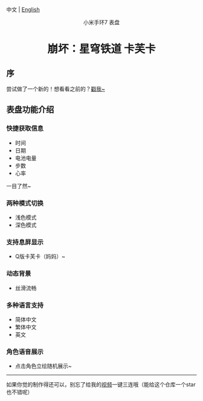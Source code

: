 中文 | [English](https://github.com/bbComputerdd/watchface-kafka/blob/main/README.en.md)

<center>小米手环7 表盘</center>

# <center>崩坏：星穹铁道 卡芙卡</center>

## 序

尝试做了一个新的！想看看之前的？[戳我~](https://github.com/bbComputerdd/trailblazerDS-watchface)

## 表盘功能介绍

### 快捷获取信息

* 时间
* 日期
* 电池电量
* 步数
* 心率

一目了然~

### 两种模式切换

* 浅色模式
* 深色模式

### 支持息屏显示

* Q版卡芙卡（妈妈）~

### 动态背景

* 丝滑流畅

### 多种语言支持

* 简体中文
* 繁体中文
* 英文

### 角色语音展示

* 点击角色立绘随机展示~

---

如果你觉的制作得还可以，别忘了给我的[视频](https://www.bilibili.com/video/BV1bP411p7BA/)一键三连哦（能给这个仓库一个star也不错呢）
